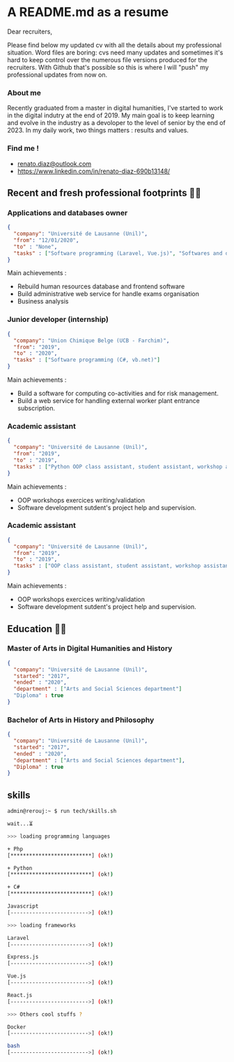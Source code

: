 # A README.md as a resume

Dear recruiters,

Please find below my updated cv with all the details about my professional situation. Word files are boring: cvs need many updates and sometimes it's hard to keep control over the numerous file versions produced for the recruiters. With Github that's possible so this is where I will "push" my professional updates from now on.

### About me

Recently graduated from a master in digital humanities, I've started to work in the digital indutry at the end of 2019. My main goal is to keep learning and evolve in the industry as a devoloper to the level of senior by the end of 2023. In my daily work, two things matters : results and values.

### Find me !

  - renato.diaz@outlook.com
  - https://www.linkedin.com/in/renato-diaz-690b13148/

## Recent and fresh professional footprints 👨‍💻
### Applications and databases owner

```json
{
  "company": "Université de Lausanne (Unil)",
  "from": "12/01/2020",
  "to" : "None",
  "tasks" : ["Software programming (Laravel, Vue.js)", "Softwares and databases admin", "IT support"]
}
```

Main achievements :

- Rebuild human resources database and frontend software
- Build administrative web service for handle exams organisation
- Business analysis

### Junior developer (internship)


```json
{
  "company": "Union Chimique Belge (UCB - Farchim)",
  "from": "2019",
  "to" : "2020",
  "tasks" : ["Software programming (C#, vb.net)"]
}
```

Main achievements :

- Build a software for computing co-activities and for risk management.
- Build a web service for handling external worker plant entrance subscription.

### Academic assistant


```json
{
  "company": "Université de Lausanne (Unil)",
  "from": "2019",
  "to" : "2019",
  "tasks" : ["Python OOP class assistant, student assistant, workshop assistant"]
}
```

Main achievements :

- OOP workshops exercices writing/validation
- Software development sutdent's project help and supervision.

### Academic assistant

```json
{
  "company": "Université de Lausanne (Unil)",
  "from": "2019",
  "to" : "2019",
  "tasks" : ["OOP class assistant, student assistant, workshop assistant"]
}
```

Main achievements :

- OOP workshops exercices writing/validation
- Software development sutdent's project help and supervision.

## Education 👨‍🎓
### Master of Arts in Digital Humanities and History

```json
{
  "company": "Université de Lausanne (Unil)",
  "started": "2017",
  "ended" : "2020",
  "department" : ["Arts and Social Sciences department"]
  "Diploma" : true
}
```

### Bachelor of Arts in History and Philosophy

```json
{
  "company": "Université de Lausanne (Unil)",
  "started": "2017",
  "ended" : "2020",
  "department" : ["Arts and Social Sciences department"],
  "Diploma" : true
}
```
## skills

```bash
admin@rerouj:~ $ run tech/skills.sh

wait...⏳

>>> loading programming languages

+ Php
[**************************] (ok!)

+ Python
[**************************] (ok!)

+ C#
[**************************] (ok!)

Javascript
[------------------------->] (ok!)

>>> loading frameworks

Laravel
[------------------------->] (ok!)

Express.js
[------------------------->] (ok!)

Vue.js
[------------------------->] (ok!)

React.js
[------------------------->] (ok!)

>>> Others cool stuffs ?

Docker
[------------------------->] (ok!)

bash
[------------------------->] (ok!)

```
